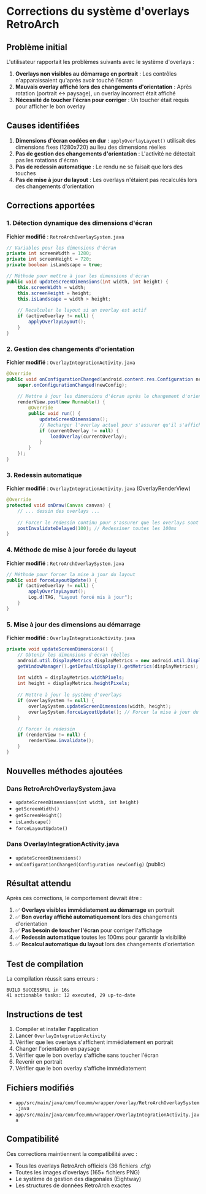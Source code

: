# Corrections du système d'overlays RetroArch

## Problème initial

L'utilisateur rapportait les problèmes suivants avec le système d'overlays :

1. **Overlays non visibles au démarrage en portrait** : Les contrôles n'apparaissaient qu'après avoir touché l'écran
2. **Mauvais overlay affiché lors des changements d'orientation** : Après rotation (portrait ↔ paysage), un overlay incorrect était affiché
3. **Nécessité de toucher l'écran pour corriger** : Un toucher était requis pour afficher le bon overlay

## Causes identifiées

1. **Dimensions d'écran codées en dur** : `applyOverlayLayout()` utilisait des dimensions fixes (1280x720) au lieu des dimensions réelles
2. **Pas de gestion des changements d'orientation** : L'activité ne détectait pas les rotations d'écran
3. **Pas de redessin automatique** : Le rendu ne se faisait que lors des touches
4. **Pas de mise à jour du layout** : Les overlays n'étaient pas recalculés lors des changements d'orientation

## Corrections apportées

### 1. Détection dynamique des dimensions d'écran

**Fichier modifié** : `RetroArchOverlaySystem.java`

```java
// Variables pour les dimensions d'écran
private int screenWidth = 1280;
private int screenHeight = 720;
private boolean isLandscape = true;

// Méthode pour mettre à jour les dimensions d'écran
public void updateScreenDimensions(int width, int height) {
    this.screenWidth = width;
    this.screenHeight = height;
    this.isLandscape = width > height;
    
    // Recalculer le layout si un overlay est actif
    if (activeOverlay != null) {
        applyOverlayLayout();
    }
}
```

### 2. Gestion des changements d'orientation

**Fichier modifié** : `OverlayIntegrationActivity.java`

```java
@Override
public void onConfigurationChanged(android.content.res.Configuration newConfig) {
    super.onConfigurationChanged(newConfig);
    
    // Mettre à jour les dimensions d'écran après le changement d'orientation
    renderView.post(new Runnable() {
        @Override
        public void run() {
            updateScreenDimensions();
            // Recharger l'overlay actuel pour s'assurer qu'il s'affiche correctement
            if (currentOverlay != null) {
                loadOverlay(currentOverlay);
            }
        }
    });
}
```

### 3. Redessin automatique

**Fichier modifié** : `OverlayIntegrationActivity.java` (OverlayRenderView)

```java
@Override
protected void onDraw(Canvas canvas) {
    // ... dessin des overlays ...
    
    // Forcer le redessin continu pour s'assurer que les overlays sont visibles
    postInvalidateDelayed(100); // Redessiner toutes les 100ms
}
```

### 4. Méthode de mise à jour forcée du layout

**Fichier modifié** : `RetroArchOverlaySystem.java`

```java
// Méthode pour forcer la mise à jour du layout
public void forceLayoutUpdate() {
    if (activeOverlay != null) {
        applyOverlayLayout();
        Log.d(TAG, "Layout forcé mis à jour");
    }
}
```

### 5. Mise à jour des dimensions au démarrage

**Fichier modifié** : `OverlayIntegrationActivity.java`

```java
private void updateScreenDimensions() {
    // Obtenir les dimensions d'écran réelles
    android.util.DisplayMetrics displayMetrics = new android.util.DisplayMetrics();
    getWindowManager().getDefaultDisplay().getMetrics(displayMetrics);
    
    int width = displayMetrics.widthPixels;
    int height = displayMetrics.heightPixels;
    
    // Mettre à jour le système d'overlays
    if (overlaySystem != null) {
        overlaySystem.updateScreenDimensions(width, height);
        overlaySystem.forceLayoutUpdate(); // Forcer la mise à jour du layout
    }
    
    // Forcer le redessin
    if (renderView != null) {
        renderView.invalidate();
    }
}
```

## Nouvelles méthodes ajoutées

### Dans RetroArchOverlaySystem.java
- `updateScreenDimensions(int width, int height)`
- `getScreenWidth()`
- `getScreenHeight()`
- `isLandscape()`
- `forceLayoutUpdate()`

### Dans OverlayIntegrationActivity.java
- `updateScreenDimensions()`
- `onConfigurationChanged(Configuration newConfig)` (public)

## Résultat attendu

Après ces corrections, le comportement devrait être :

1. ✅ **Overlays visibles immédiatement au démarrage** en portrait
2. ✅ **Bon overlay affiché automatiquement** lors des changements d'orientation
3. ✅ **Pas besoin de toucher l'écran** pour corriger l'affichage
4. ✅ **Redessin automatique** toutes les 100ms pour garantir la visibilité
5. ✅ **Recalcul automatique du layout** lors des changements d'orientation

## Test de compilation

La compilation réussit sans erreurs :
```
BUILD SUCCESSFUL in 16s
41 actionable tasks: 12 executed, 29 up-to-date
```

## Instructions de test

1. Compiler et installer l'application
2. Lancer `OverlayIntegrationActivity`
3. Vérifier que les overlays s'affichent immédiatement en portrait
4. Changer l'orientation en paysage
5. Vérifier que le bon overlay s'affiche sans toucher l'écran
6. Revenir en portrait
7. Vérifier que le bon overlay s'affiche immédiatement

## Fichiers modifiés

- `app/src/main/java/com/fceumm/wrapper/overlay/RetroArchOverlaySystem.java`
- `app/src/main/java/com/fceumm/wrapper/OverlayIntegrationActivity.java`

## Compatibilité

Ces corrections maintiennent la compatibilité avec :
- Tous les overlays RetroArch officiels (36 fichiers .cfg)
- Toutes les images d'overlays (165+ fichiers PNG)
- Le système de gestion des diagonales (Eightway)
- Les structures de données RetroArch exactes 